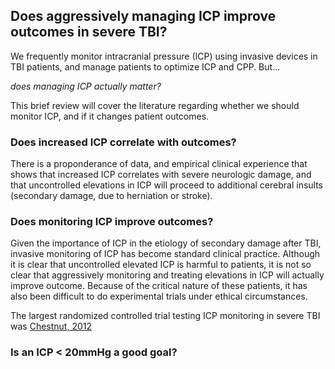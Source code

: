 <!-- TITLE: ICP Review -->
<!-- SUBTITLE: Does managing ICP improve outcomes? -->

## Does aggressively managing ICP improve outcomes in severe TBI?

We frequently monitor intracranial pressure (ICP) using invasive devices in TBI patients, and manage patients to optimize ICP and CPP. But...

_does managing ICP actually matter?_

This brief review will cover the literature regarding whether we should monitor ICP, and if it changes patient outcomes.

### Does increased ICP correlate with outcomes?

There is a proponderance of data, and empirical clinical experience that shows that increased ICP correlates with severe neurologic damage, and that uncontrolled elevations in ICP will proceed to additional cerebral insults (secondary damage, due to herniation or stroke).

### Does monitoring ICP improve outcomes?

Given the importance of ICP in the etiology of secondary damage after TBI, invasive monitoring of ICP has become standard clinical practice. Although it is clear that uncontrolled elevated ICP is harmful to patients, it is not so clear that aggressively monitoring and treating elevations in ICP will actually improve outcome. Because of the critical nature of these patients, it has also been difficult to do experimental trials under ethical circumstances.

The largest randomized controlled trial testing ICP monitoring in severe TBI was [Chestnut, 2012](chestnut2012.md)

### Is an ICP < 20mmHg a good goal?
